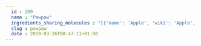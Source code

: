 ```yaml
---
  id : 200
  name : "Pawpaw"
  ingredients_sharing_molecules : "[{'name': 'Apple', 'wiki': 'Apple', 'id': 162, 'category': 'Fruit', 'common_molecules': [5364399, 7800, 8091, 31265, 8193, 7799, 5352770, 12756, 31284, 12293, 7824, 8139, 998, 7762, 7501, 12180, 14228]}, {'name': 'Pineapple', 'wiki': 'Pineapple', 'id': 206, 'category': 'Fruit', 'common_molecules': [8091, 31265, 8193, 998, 7799, 5352770, 12756, 521246, 5364778, 7824, 8139, 5352774, 7762, 7501, 7800, 61293, 12180]}, {'name': 'White Wine', 'wiki': 'White_wine', 'id': 45, 'category': 'Beverage Alcoholic', 'common_molecules': [7800, 8091, 8193, 31265, 1550470, 7799, 12756, 12293, 7824, 8139, 998, 7762, 7501, 12180, 61293, 14228]}, {'name': 'Passionfruit', 'wiki': 'Passiflora_edulis', 'id': 198, 'category': 'Fruit', 'common_molecules': [7800, 8091, 31265, 7799, 11005, 5365992, 31284, 12756, 5364778, 12293, 7824, 998, 7762, 61293, 12180, 14228]}, {'name': 'Cognac Brandy', 'wiki': 'Cognac', 'id': 17, 'category': 'Beverage Alcoholic', 'common_molecules': [5364399, 8091, 31265, 7799, 11005, 12756, 5364778, 12293, 8139, 998, 7762, 61293, 7800, 1550470]}]"
  slug : pawpaw
  date : 2019-03-26T08:47:11+01:00
---
```




